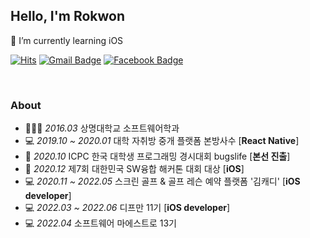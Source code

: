 ## Hello, I'm Rokwon
🌱 I’m currently learning iOS

[![Hits](https://hits.seeyoufarm.com/api/count/incr/badge.svg?url=https%3A%2F%2Fgithub.com%2FRokwonK&count_bg=%23D9DDD7&title_bg=%233CDD04&icon=&icon_color=%23E7E7E7&title=Visit&edge_flat=false)](https://hits.seeyoufarm.com)
[![Gmail Badge](https://img.shields.io/badge/Gmail-d14836?style=flat-square&logo=Gmail&logoColor=white&link=mailto:rokwon79@gmail.com)](mailto:rokwon79@gmail.com)
[![Facebook Badge](https://img.shields.io/badge/facebook-1877f2?style=flat-square&logo=facebook&logoColor=white&link=https://www.facebook.com/profile.php?id=100006676302174)](https://www.facebook.com/profile.php?id=100006676302174)

<br>

### About
- 👨🏻‍🎓 *2016.03* 상명대학교 소프트웨어학과 
- 💻 *2019.10 ~ 2020.01* 대학 자취방 중개 플랫폼 본방사수 [**React Native**]
- 🎉 *2020.10* ICPC 한국 대학생 프로그래밍 경시대회 bugslife [**본선 진출**] 
- 🎉 *2020.12* 제7회 대한민국 SW융합 해커톤 대회 대상 [**iOS**] 
- 💻 *2020.11 ~ 2022.05* 스크린 골프 & 골프 레슨 예약 플랫폼 '김캐디' [**iOS developer**] 
- 💻 *2022.03 ~ 2022.06* 디프만 11기 [**iOS developer**]
- 💻 *2022.04* 소프트웨어 마에스트로 13기

<br>
